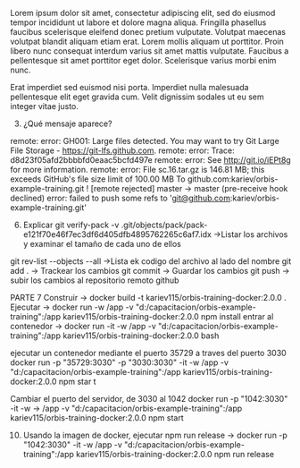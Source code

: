 Lorem ipsum dolor sit amet, consectetur adipiscing elit, sed do eiusmod tempor incididunt ut labore et dolore magna aliqua. Fringilla phasellus faucibus scelerisque eleifend donec pretium vulputate. Volutpat maecenas volutpat blandit aliquam etiam erat. Lorem mollis aliquam ut porttitor. Proin libero nunc consequat interdum varius sit amet mattis vulputate. Faucibus a pellentesque sit amet porttitor eget dolor. Scelerisque varius morbi enim nunc.

Erat imperdiet sed euismod nisi porta. Imperdiet nulla malesuada pellentesque elit eget gravida cum. Velit dignissim sodales ut eu sem integer vitae justo. 


3. ¿Qué mensaje aparece?

remote: error: GH001: Large files detected. You may want to try Git Large File Storage - https://git-lfs.github.com.
remote: error: Trace: d8d23f05afd2bbbbfd0eaac5bcfd497e
remote: error: See http://git.io/iEPt8g for more information.
remote: error: File sc.16.tar.gz is 146.81 MB; this exceeds GitHub's file size limit of 100.00 MB
To github.com:kariev/orbis-example-training.git
 ! [remote rejected] master -> master (pre-receive hook declined)
error: failed to push some refs to 'git@github.com:kariev/orbis-example-training.git'


6. Explicar 
git verify-pack -v .git/objects/pack/pack-e121f70e46f7ec3df6d405dfb4895762265c6af7.idx
->Listar los archivos y examinar el tamaño de cada uno de ellos

git rev-list --objects --all
->Lista ek codigo del archivo al lado del nombre
git add . -> Trackear los cambios
git commit -> Guardar los cambios
git push -> subir los cambios al repositorio remoto github

PARTE 7 
Construir 
 -> docker build -t kariev115/orbis-training-docker:2.0.0 .
Ejecutar
-> docker run -w /app -v "d:/capacitacion/orbis-example-training":/app kariev115/orbis-training-docker:2.0.0 npm install
entrar al contenedor
-> docker run -it -w  /app -v "d:/capacitacion/orbis-example-training":/app kariev115/orbis-training-docker:2.0.0 bash

ejecutar un contenedor mediante el  puerto 35729 a traves del puerto 3030 
docker run -p "35729:3030" -p "3030:3030" -it -w  /app -v "d:/capacitacion/orbis-example-training":/app kariev115/orbis-training-docker:2.0.0 npm star
t

Cambiar el puerto del servidor, de 3030 al 1042
docker run -p "1042:3030" -it -w
-> /app -v "d:/capacitacion/orbis-example-training":/app kariev115/orbis-training-docker:2.0.0 npm start
 
10. Usando la imagen de docker, ejecutar npm run release 
-> docker run -p "1042:3030" -it -w  /app -v "d:/capacitacion/orbis-example-training":/app kariev115/orbis-training-docker:2.0.0 npm run release


